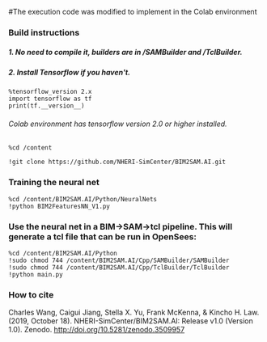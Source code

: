 #The execution code was modified to implement in the Colab environment

### Build instructions
##### 1. No need to compile it, builders are in /SAMBuilder and /TclBuilder.

##### 2. Install Tensorflow if you haven't. 

```
%tensorflow_version 2.x
import tensorflow as tf
print(tf.__version__)
```
###### Colab environment has tensorflow version 2.0 or higher installed.

####
```
%cd /content

!git clone https://github.com/NHERI-SimCenter/BIM2SAM.AI.git
```
####

### Training the neural net
```
%cd /content/BIM2SAM.AI/Python/NeuralNets
!python BIM2FeaturesNN_V1.py
```
### Use the neural net in a BIM->SAM->tcl pipeline. This will generate a tcl file that can be run in OpenSees:
```
%cd /content/BIM2SAM.AI/Python
!sudo chmod 744 /content/BIM2SAM.AI/Cpp/SAMBuilder/SAMBuilder
!sudo chmod 744 /content/BIM2SAM.AI/Cpp/TclBuilder/TclBuilder
!python main.py
```

### How to cite
Charles Wang, Caigui Jiang, Stella X. Yu, Frank McKenna, & Kincho H. Law. (2019, October 18). NHERI-SimCenter/BIM2SAM.AI: Release v1.0 (Version 1.0). Zenodo. http://doi.org/10.5281/zenodo.3509957


